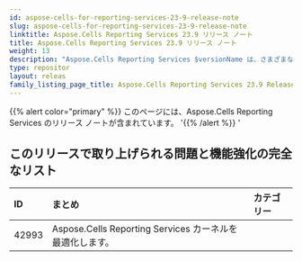 ```yaml
---
id: aspose-cells-for-reporting-services-23-9-release-note
slug: aspose-cells-for-reporting-services-23-9-release-note
linktitle: Aspose.Cells Reporting Services 23.9 リリース ノート
title: Aspose.Cells Reporting Services 23.9 リリース ノート
weight: 13
description: "Aspose.Cells Reporting Services $versionName は、さまざまな形式のレポートのレンダリングをサポートしています。例: Xlsx、Pdf、Json、Docx、Pptx、Html、Svg、Ods、Png など"
type: repositor
layout: releas
family_listing_page_title: Aspose.Cells Reporting Services 23.9 Release Note
---
```

{{% alert color="primary" %}} 
このページには、Aspose.Cells Reporting Services のリリース ノートが含まれています。
'{{% /alert %}} '
##  **このリリースで取り上げられる問題と機能強化の完全なリスト**

|**ID**|**まとめ**|**カテゴリー**|
| :- | :- | :- |
| 42993 | Aspose.Cells Reporting Services カーネルを最適化します。|
